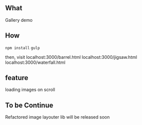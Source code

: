 What
----
Gallery demo

How
---
`npm install`
`gulp`

then, visit
localhost:3000/barrel.html
localhost:3000/jigsaw.html
localhost:3000/waterfall.html

feature
-------
loading images on scroll

To be Continue
--------------
Refactored image layouter lib will be released soon

